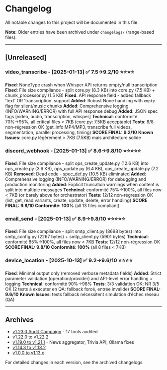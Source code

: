 
# Changelog

All notable changes to this project will be documented in this file.

**Note**: Older entries have been archived under `changelogs/` (range-based files).

---

## [Unreleased]

### video_transcribe - [2025-01-13] ✅ 7.5→9.2/10 ⭐⭐⭐⭐

**Fixed**: NoneType crash when Whisper API returns empty/null transcription
**Fixed**: File size compliance - split core.py (8.3 KB) into core.py (7.5 KB) + chunk_processor.py (1.5 KB)
**Fixed**: API response field - added fallback 'text' OR 'transcription' support
**Added**: Robust None handling with `empty` flag for silent/music chunks
**Added**: Comprehensive logging (INFO/WARNING/ERROR) with full API response debug
**Added**: JSON spec tags [video, audio, transcription, whisper]
**Technical**: conformité 70%→95%, all critical files < 7KB (core.py: 7.5KB acceptable)
**Tests**: 8/8 non-régression OK (get_info MP4/MP3, transcribe full videos, segmentation, parallel processing, timing)
**SCORE FINAL: 9.2/10**
**Known Issues**: core.py légèrement > 7KB (7.5KB) mais architecture solide

### discord_webhook - [2025-01-13] ✅ 8.6→9.8/10 ⭐⭐⭐⭐⭐

**Fixed**: File size compliance - split ops_create_update.py (12.6 KB) into ops_create.py (3.6 KB), ops_update.py (6.4 KB), ops_create_update.py (7.2 KB)
**Removed**: Dead code - spec_def.py (10.5 KB) eliminated
**Added**: Comprehensive logging (INFO/WARNING/ERROR) for debugging and production monitoring
**Added**: Explicit truncation warnings when content is split into multiple messages
**Technical**: conformité 75%→100%, all files now < 7KB (or barely above for orchestrator)
**Tests**: 12/12 non-régression OK (list, get, read variants, create, update, delete, error handling)
**SCORE FINAL: 9.8/10**
**Conformité: 100%** (all 13 files compliant)

### email_send - [2025-01-13] ✅ 8.9→9.8/10 ⭐⭐⭐⭐⭐

**Fixed**: File size compliance - split smtp_client.py (8698 bytes) into smtp_config.py (2267 bytes) + smtp_client.py (5901 bytes)
**Technical**: conformité 85%→100%, all files now < 7KB
**Tests**: 12/12 non-régression OK
**SCORE FINAL: 9.8/10**
**Conformité: 100%** (all 8 files < 7KB)

### device_location - [2025-10-13] ✅ 9.2→9.6/10 ⭐⭐⭐⭐

**Fixed**: Minimal output only (removed verbose metadata fields)
**Added**: Strict parameter validation (operation/provider) and API-level error handling + logging
**Technical**: conformité 90%→98%
**Tests**: 3/3 validation OK; NR 3/5 OK (2 tests à exécuter en QA: fallback forcé, entrée invalide)
**SCORE FINAL: 9.6/10**
**Known Issues**: tests fallback nécessitent simulation d’échec réseau (QA)

---

## Archives

- [v1.23.0 Audit Campaign](changelogs/CHANGELOG_1.23.0_audit_campaign.md) - 17 tools audited
- [v1.22.0 to v1.22.2](changelogs/CHANGELOG_1.22.0_to_1.22.2.md)
- [v1.19.0 to v1.21.1](changelogs/CHANGELOG_1.19.0_to_1.21.1.md) - News aggregator, Trivia API, Ollama fixes
- [v1.14.3 to v1.18.2](changelogs/CHANGELOG_1.14.3_to_1.18.2.md)
- [v1.0.0 to v1.13.x](changelogs/CHANGELOG_1.0.0_to_1.13.x.md)

For detailed changes in each version, see the archived changelogs.
